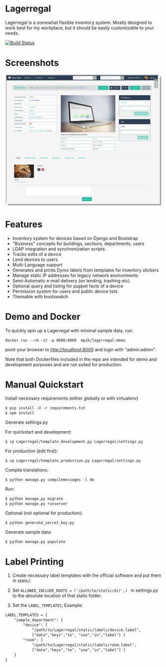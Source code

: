 Lagerregal
==========

Lagerregal is a somewhat flexible inventory system. Mostly designed to work
best for my workplace, but it should be easily customizable to your needs.

[![Build Status](https://travis-ci.org/MPIB/Lagerregal.png?branch=master)](https://travis-ci.org/MPIB/Lagerregal)

Screenshots
===========

![Alt text](/screenshots/device_detail.png?raw=true "Device Details")

Features
========

+ Inventory system for devices based on Django and Bootstrap
+ "Business" concepts for buildings, sections, departments, users
+ LDAP integration and synchronization scripts
+ Tracks edits of a device
+ Lend devices to users
+ Multi-Language support
+ Generates and prints Dymo labels from templates for inventory stickers
+ Manage static IP addresses for legacy network environments
+ Semi-Automatic e-mail delivery (on lending, trashing etc)
+ Optional query and listing for puppet facts of a device
+ Permission system for users and public device lists
+ Themable with bootswatch

Demo and Docker
===============

To quickly spin up a Lagerregal with minimal sample data, run:

```
docker run --rm -it -p 8000:8000  mpib/lagerregal:demo
```

point your browser to [http://localhost:8000](http://localhost:8000) and login with "admin:admin".

Note that both Dockerfiles included in the repo are intended for demo and
development purposes and are not suited for production.

Manual Quickstart
=================

Install necessary requirements (either globally or with virtualenv)

```
$ pip install -U -r requirements.txt
$ npm install
```

Generate settings.py

For quickstart and development:

```
$ cp Lagerregal/template_development.py Lagerregal/settings.py
```

For production (edit first):
```
$ cp Lagerregal/template_production.py Lagerregal/settings.py
```

Compile translations:
```
$ python manage.py compilemessages -l de
```

Run:

```
$ python manage.py migrate
$ python manage.py runserver
```

Optional (not optional for production):

```
$ python generate_secret_key.py
```

Generate sample data:
```
$ python manage.py populate
```

Label Printing
===============

1. Create necessary label templates with the official software and put them in static/.

2. Set `ALLOWED_INCLUDE_ROOTS = ('/path/to/static/dir',) ` in settings.py to the absolute location of that static folder.

3. Set the `LABEL_TEMPLATES`, Example:

```
LABEL_TEMPLATES = {
    "sample_department": {
        "device": [
            "/path/to/Lagerregal/static/labels/device.label",
            ["data","keys","to", "use","in","label"] ]
        "room": [
            "/path/to/Lagerregal/static/labels/room.label",
            ["data","keys","to", "use","in","label"] ]
    }
}
```
